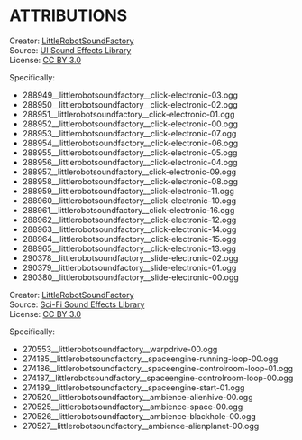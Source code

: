 # ATTRIBUTIONS
Creator: [LittleRobotSoundFactory](https://freesound.org/people/LittleRobotSoundFactory/)\
Source: [UI Sound Effects Library](https://freesound.org/people/LittleRobotSoundFactory/packs/17311/)\
License: [CC BY 3.0](https://creativecommons.org/licenses/by/3.0/)

Specifically: 
- 288949__littlerobotsoundfactory__click-electronic-03.ogg
- 288950__littlerobotsoundfactory__click-electronic-02.ogg
- 288951__littlerobotsoundfactory__click-electronic-01.ogg
- 288952__littlerobotsoundfactory__click-electronic-00.ogg
- 288953__littlerobotsoundfactory__click-electronic-07.ogg
- 288954__littlerobotsoundfactory__click-electronic-06.ogg
- 288955__littlerobotsoundfactory__click-electronic-05.ogg
- 288956__littlerobotsoundfactory__click-electronic-04.ogg
- 288957__littlerobotsoundfactory__click-electronic-09.ogg
- 288958__littlerobotsoundfactory__click-electronic-08.ogg
- 288959__littlerobotsoundfactory__click-electronic-11.ogg
- 288960__littlerobotsoundfactory__click-electronic-10.ogg
- 288961__littlerobotsoundfactory__click-electronic-16.ogg
- 288962__littlerobotsoundfactory__click-electronic-12.ogg
- 288963__littlerobotsoundfactory__click-electronic-14.ogg
- 288964__littlerobotsoundfactory__click-electronic-15.ogg
- 288965__littlerobotsoundfactory__click-electronic-13.ogg
- 290378__littlerobotsoundfactory__slide-electronic-02.ogg
- 290379__littlerobotsoundfactory__slide-electronic-01.ogg
- 290380__littlerobotsoundfactory__slide-electronic-00.ogg


Creator: [LittleRobotSoundFactory](https://freesound.org/people/LittleRobotSoundFactory/)\
Source: [Sci-Fi Sound Effects Library](https://freesound.org/people/LittleRobotSoundFactory/packs/16689/)\
License: [CC BY 3.0](https://creativecommons.org/licenses/by/3.0/)

Specifically: 
- 270553__littlerobotsoundfactory__warpdrive-00.ogg
- 274185__littlerobotsoundfactory__spaceengine-running-loop-00.ogg
- 274186__littlerobotsoundfactory__spaceengine-controlroom-loop-01.ogg
- 274187__littlerobotsoundfactory__spaceengine-controlroom-loop-00.ogg
- 274189__littlerobotsoundfactory__spaceengine-start-01.ogg
- 270520__littlerobotsoundfactory__ambience-alienhive-00.ogg
- 270525__littlerobotsoundfactory__ambience-space-00.ogg
- 270526__littlerobotsoundfactory__ambience-blackhole-00.ogg
- 270527__littlerobotsoundfactory__ambience-alienplanet-00.ogg

